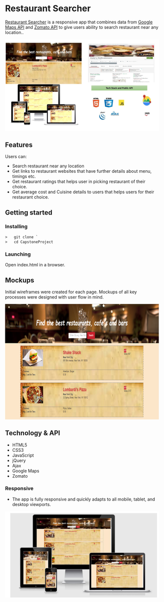 <h1>Restaurant Searcher</h1>
<p><a href="https://surbhiguptasai.github.io/CapstoneProject/">Restaurant Searcher</a> is a responsive  app that combines data from <a href="https://developers.google.com/maps/">Google Maps API</a> and <a href="https://developers.zomato.com/api">Zomato API</a> to give users ability to search restaurant near any location..</p>
<img src="pics/restaurantSearcherC1.png">

## Features ##

Users can:

- Search restaurant near any location
- Get links to restaurant websites that have further details about menu, timings etc.
- Get restaurant ratings that helps user in picking restaurant of their choice.
- Get average cost and Cuisine details to users that helps users for their restaurant choice.


## Getting started
### Installing
```
>   git clone `
>   cd CapstoneProject
```
### Launching
Open index.html in a browser.

<h2>Mockups</h2>
<p>Initial wireframes were created for each page. Mockups of all key processes were designed with user flow in mind.</p>
<img src="pics/restaurantsearcher-mockups1.png">

<h2>Technology & API</h2>
<ul>
  <li>HTML5</li>
  <li>CSS3</li>
  <li>JavaScript</li>
  <li>jQuery</li>
  <li>Ajax</li>
  <li>Google Maps</li>
  <li>Zomato</li>
</ul>



<h3>Responsive</h3>
<ul>
  <li>The app is fully responsive and quickly adapts to all mobile, tablet, and desktop viewports.</li>
</ul>
<img src="pics/restaurantsearcher-responsive.png">

